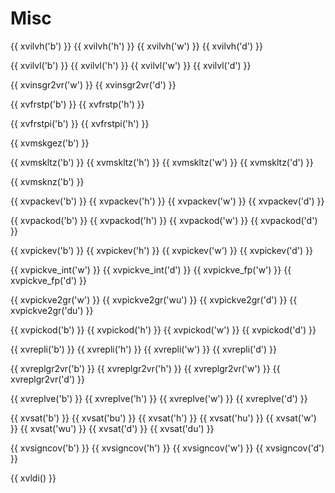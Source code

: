 # Misc

{{ xvilvh('b') }}
{{ xvilvh('h') }}
{{ xvilvh('w') }}
{{ xvilvh('d') }}

{{ xvilvl('b') }}
{{ xvilvl('h') }}
{{ xvilvl('w') }}
{{ xvilvl('d') }}

{{ xvinsgr2vr('w') }}
{{ xvinsgr2vr('d') }}

{{ xvfrstp('b') }}
{{ xvfrstp('h') }}

{{ xvfrstpi('b') }}
{{ xvfrstpi('h') }}

{{ xvmskgez('b') }}

{{ xvmskltz('b') }}
{{ xvmskltz('h') }}
{{ xvmskltz('w') }}
{{ xvmskltz('d') }}

{{ xvmsknz('b') }}

{{ xvpackev('b') }}
{{ xvpackev('h') }}
{{ xvpackev('w') }}
{{ xvpackev('d') }}

{{ xvpackod('b') }}
{{ xvpackod('h') }}
{{ xvpackod('w') }}
{{ xvpackod('d') }}

{{ xvpickev('b') }}
{{ xvpickev('h') }}
{{ xvpickev('w') }}
{{ xvpickev('d') }}

{{ xvpickve_int('w') }}
{{ xvpickve_int('d') }}
{{ xvpickve_fp('w') }}
{{ xvpickve_fp('d') }}

{{ xvpickve2gr('w') }}
{{ xvpickve2gr('wu') }}
{{ xvpickve2gr('d') }}
{{ xvpickve2gr('du') }}

{{ xvpickod('b') }}
{{ xvpickod('h') }}
{{ xvpickod('w') }}
{{ xvpickod('d') }}

{{ xvrepli('b') }}
{{ xvrepli('h') }}
{{ xvrepli('w') }}
{{ xvrepli('d') }}

{{ xvreplgr2vr('b') }}
{{ xvreplgr2vr('h') }}
{{ xvreplgr2vr('w') }}
{{ xvreplgr2vr('d') }}

{{ xvreplve('b') }}
{{ xvreplve('h') }}
{{ xvreplve('w') }}
{{ xvreplve('d') }}

{{ xvsat('b') }}
{{ xvsat('bu') }}
{{ xvsat('h') }}
{{ xvsat('hu') }}
{{ xvsat('w') }}
{{ xvsat('wu') }}
{{ xvsat('d') }}
{{ xvsat('du') }}

{{ xvsigncov('b') }}
{{ xvsigncov('h') }}
{{ xvsigncov('w') }}
{{ xvsigncov('d') }}

{{ xvldi() }}